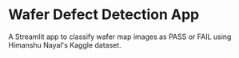 # Wafer Defect Detection App
A Streamlit app to classify wafer map images as PASS or FAIL using Himanshu Nayal's Kaggle dataset.